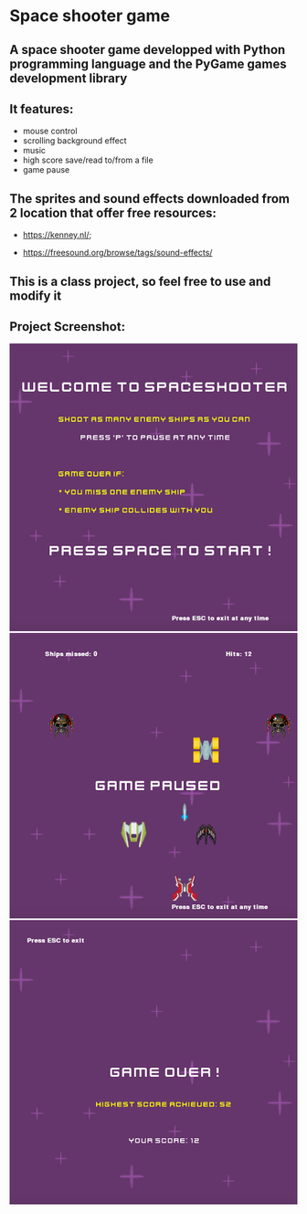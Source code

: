 # Space shooter game
## A space shooter game developped with Python programming language and the PyGame games development library

## It features:
* mouse control
* scrolling background effect
* music
* high score save/read to/from a file
* game pause

## The sprites and sound effects downloaded from 2 location that offer free resources:

* https://kenney.nl/;

* https://freesound.org/browse/tags/sound-effects/

## This is a class project, so feel free to use and modify it

## Project Screenshot:
![front menu](/images/spaceshooter1.png "project screenshot")
![main game](/images/spaceshooter2.png "project screenshot")
![game over](/images/spaceshooter3.png "project screenshot")

